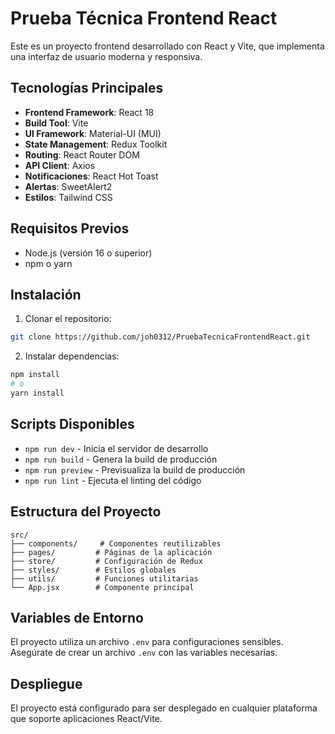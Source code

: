 # Prueba Técnica Frontend React

Este es un proyecto frontend desarrollado con React y Vite, que implementa una interfaz de usuario moderna y responsiva.

## Tecnologías Principales

- **Frontend Framework**: React 18
- **Build Tool**: Vite
- **UI Framework**: Material-UI (MUI)
- **State Management**: Redux Toolkit
- **Routing**: React Router DOM
- **API Client**: Axios
- **Notificaciones**: React Hot Toast
- **Alertas**: SweetAlert2
- **Estilos**: Tailwind CSS

## Requisitos Previos

- Node.js (versión 16 o superior)
- npm o yarn

## Instalación

1. Clonar el repositorio:
```bash
git clone https://github.com/joh0312/PruebaTecnicaFrontendReact.git
```

2. Instalar dependencias:
```bash
npm install
# o
yarn install
```

## Scripts Disponibles

- `npm run dev` - Inicia el servidor de desarrollo
- `npm run build` - Genera la build de producción
- `npm run preview` - Previsualiza la build de producción
- `npm run lint` - Ejecuta el linting del código

## Estructura del Proyecto

```
src/
├── components/     # Componentes reutilizables
├── pages/         # Páginas de la aplicación
├── store/         # Configuración de Redux
├── styles/        # Estilos globales
├── utils/         # Funciones utilitarias
└── App.jsx        # Componente principal
```

## Variables de Entorno

El proyecto utiliza un archivo `.env` para configuraciones sensibles. Asegúrate de crear un archivo `.env` con las variables necesarias.

## Despliegue

El proyecto está configurado para ser desplegado en cualquier plataforma que soporte aplicaciones React/Vite.